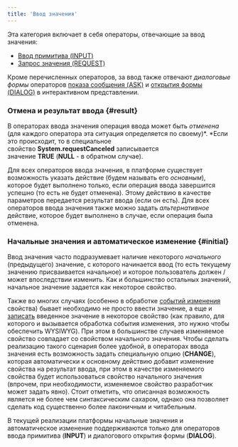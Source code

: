 ```yaml
---
title: 'Ввод значения'
---
```


Эта категория включает в себя операторы, отвечающие за ввод значения:

-   [Ввод примитива (INPUT)](Primitive_input_INPUT_.md)
-   [Запрос значения (REQUEST)](Value_request_REQUEST_.md)

Кроме перечисленных операторов, за ввод также отвечают *диалоговые формы* операторов [показа сообщения (ASK)](Show_message_MESSAGE_ASK_.md#dialog) и [открытия формы (DIALOG)](In_an_interactive_view_SHOW_DIALOG_.md#dialog) в интерактивном представлении.

### Отмена и результат ввода {#result}

В операторах ввода значения операция ввода может быть *отменена* (для каждого оператора эта ситуация определяется по своему)*. *Если это происходит, то в специальное свойство **System.requestCanceled** записывается значение **TRUE** (**NULL** - в обратном случае).

Для всех операторов ввода значения, в платформе существует возможность указать действие (будем называть его *основным*), которое будет выполнено только, если операция ввода завершится успешно (то есть не будет отменена). Этому действию в качестве параметров передается результат ввода (если он есть). Для всех операторов ввода значения также можно задать *альтернативное* действие, которое будет выполнено в случае, если операция была отменена.

### Начальные значения и автоматическое изменение {#initial}

Ввод значения часто подразумевает наличие некоторого *начального* (предыдущего) значение, с которого начинается ввод (то есть текущему значению присваивается начальное) и которое пользователь должен / может впоследствии изменить. Как и большинство остальных значений, начальное значение задается как некоторое свойство.

Также во многих случаях (особенно в обработке [событий изменения](Form_events.md#property-broken) свойства) бывает необходимо не просто ввести значение, а еще и [записать](Property_change_CHANGE_.md) введенное значение в некоторое свойство (как правило, для которого и вызывается обработка события изменения, это нужно чтобы обеспечить WYSIWYG). При этом в большинстве случаев изменяемое свойство совпадает со свойством начального значения. Чтобы сделать реализацию такого сценария более удобной, в операторах ввода значения есть возможность задать специальную опцию (**CHANGE**), которая автоматически к основному действию добавит изменение свойства на результат ввода, при этом в качестве изменяемого свойства будет использоваться свойство начального значения (впрочем, при необходимости, изменяемое свойство разработчик может задать явно). Стоит отметить, что описанная возможность является не более чем синтаксическим сахаром, однако она позволяет сделать код существенно более лаконичным и читабельным.

В текущей реализации платформы начальные значения и автоматическое изменение поддерживаются только для операторов ввода примитива (**INPUT**) и диалогового открытия формы (**DIALOG**).
